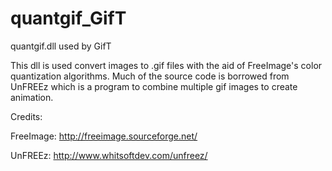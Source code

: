 # quantgif_GifT
quantgif.dll used by GifT

This dll is used convert images to .gif files with the aid of FreeImage's color quantization algorithms.  Much of the source code is borrowed from UnFREEz which is a program to combine multiple gif images to create animation.

Credits:

FreeImage: http://freeimage.sourceforge.net/

UnFREEz: http://www.whitsoftdev.com/unfreez/
